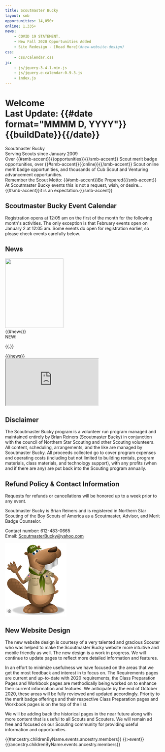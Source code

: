 ```yaml
---
title: Scoutmaster Bucky
layout: smb
opportunities: 14,050+
online: 1,335+
news:
    - COVID 19 STATEMENT.
    - New Fall 2020 Opportunities Added
    - Site Redesign - [Read More](#new-website-design)
css:
    - css/calendar.css
js:
    - js/jquery-3.4.1.min.js
    - js/jquery.e-calendar-0.9.3.js
    - index.js
---
```


<script>window.events = [];</script>

# <div class="D(f) Jc(sb) Ai(b) Fxd(c)--s"><div>Welcome</div><div class="Fz(0.4em) Fw(n) Tt(n)">Last Update: {{#date format="MMMM D, YYYY"}}{{buildDate}}{{/date}}</div></div>

<div class="C(smbThmTx) Fw(b) Fz(2em) D(f) Jc(c)">Scoutmaster Bucky</div>
<div class="D(f) Jc(c) Pb(1em)">Serving Scouts since January 2009</div>

<div class="Maw(450px) Ta(c) Mx(a)">Over {{#smb-accent}}{{opportunities}}{{/smb-accent}} Scout merit badge opportunities, over {{#smb-accent}}{{online}}{{/smb-accent}} Scout online merit badge opportunities, and thousands of Cub Scout and Venturing advancement opportunities.</div>

<div class="Ta(c) Mt(1em)">Remember the Scout Motto: {{#smb-accent}}Be Prepared{{/smb-accent}}</div>

<div class="Ta(c)">At Scoutmaster Bucky events this is not a request, wish, or desire…</div>

<div class="Ta(c)">{{#smb-accent}}it is an expectation.{{/smb-accent}}</div>

## Scoutmaster Bucky Event Calendar

<div id="calendar" class="Mb(0.9em) H(218px) H(426px)--m"></div>

Registration opens at 12:05 am on the first of the month for the following month's activities. The only exception is that February events open on January 2 at 12:05 am. Some events do open for registration earlier, so please check events carefully below.

## News

<div class="D(f) Fxd(c)--m">
<div class="Maw(189px) Mx(a)--m W(30%)--m">
<img src="{{@root.rootPath}}images/bucky-with-newspaper.jpg" class="W(100%) H(a)" width="189" height="225" />
</div>
<div>
{{#news}}
<div class="D(f)">
<div class="D(f) C(red) Fw(b) Px(8px)">NEW!</div>
<div>

{{.}}

</div>
</div>
{{/news}}
</div>
</div>

<iframe src="https://www.google.com/maps/d/u/0/embed?mid=1vdI1j549x1Ft6VQmoRYcZaIH5etwe0vz" class="W(100%) H(480px) Mah(50vh) Mt(0.9em)" loading="lazy"></iframe>

## Disclaimer

The Scoutmaster Bucky program is a volunteer run program managed and maintained entirely by Brian Reiners (Scoutmaster Bucky) in conjunction with the council of Northern Star Scouting and other Scouting volunteers. All content, scheduling, arrangements, and the like are managed by Scoutmaster Bucky. All proceeds collected go to cover program expenses and operating costs (including but not limited to building rentals, program materials, class materials, and technology support), with any profits (when and if there are any) are put back into the Scouting program annually.

## Refund Policy & Contact Information

<div class="D(f) Fxd(c)--s"><div>

Requests for refunds or cancellations will be honored up to a week prior to any event.

Scoutmaster Bucky is Brian Reiners and is registered in Northern Star Scouting of the Boy Scouts of America as a Scoutmaster, Advisor, and Merit Badge Counselor.

Contact number: 612-483-0665<br />
Email: <a href="mailto:ScoutmasterBucky@yahoo.com?subject=Home Page Inquiry">ScoutmasterBucky@yahoo.com</a>

</div>
<div class="Maw(30%)--s M(a)--s">
<img src="images/bucky-waving.jpg" alt="Bucky Waving" class="W(100%) H(a)" width="200" height="238" />
</div>
</div>

## New Website Design

The new website design is courtesy of a very talented and gracious Scouter who was helped to make the Scoutmaster Bucky website more intuitive and mobile friendly as well. The new design is a work in progress. We will continue to update pages to reflect more detailed information and features.

In an effort to minimize usefulness we have focused on the areas that we get the most feedback and interest in to focus on. The Requirements pages are current and up-to-date with 2020 requirements, the Class Preparation Pages and Workbook pages are methodically being worked on to enhance their current information and features. We anticipate by the end of October 2020, these areas will be fully reviewed and updated accordingly. Priority to the merit badge offerings and their respective Class Preparation pages and Workbook pages is on the top of the list.

We will be adding back the historical pages in the near future along with more content that is useful to all Scouts and Scouters. We will remain ad free and focused on our Scouting community for providing useful information and opportunities.

</div>

{{#ancestry.childrenByName.events.ancestry.members}}
{{>event}}
{{/ancestry.childrenByName.events.ancestry.members}}
